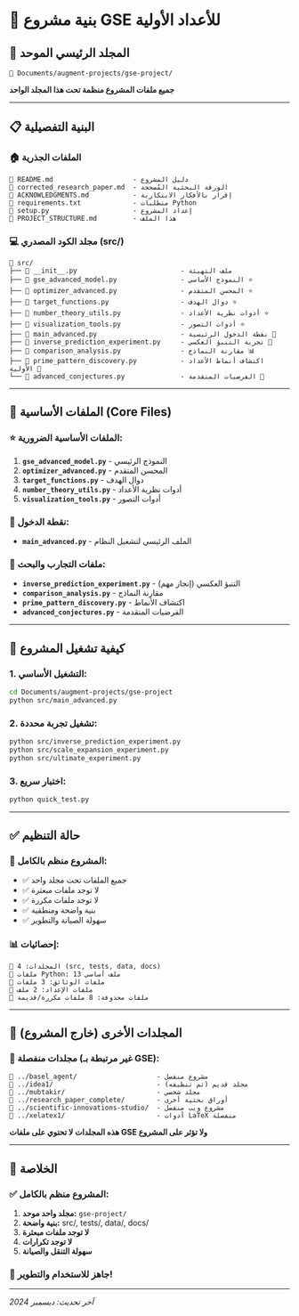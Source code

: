 # 📁 **بنية مشروع GSE للأعداد الأولية**

## 🎯 **المجلد الرئيسي الموحد**

```
📁 Documents/augment-projects/gse-project/
```

**جميع ملفات المشروع منظمة تحت هذا المجلد الواحد**

---

## 📋 **البنية التفصيلية**

### 🏠 **الملفات الجذرية**

```
📄 README.md                    - دليل المشروع
📄 corrected_research_paper.md  - الورقة البحثية المُصححة
📄 ACKNOWLEDGMENTS.md           - إقرار بالأفكار الابتكارية
📄 requirements.txt             - متطلبات Python
📄 setup.py                     - إعداد المشروع
📄 PROJECT_STRUCTURE.md         - هذا الملف
```

### 💻 **مجلد الكود المصدري (src/)**

```
📁 src/
├── 📄 __init__.py                          - ملف التهيئة
├── 📄 gse_advanced_model.py                - النموذج الأساسي ⭐
├── 📄 optimizer_advanced.py                - المحسن المتقدم ⭐
├── 📄 target_functions.py                  - دوال الهدف ⭐
├── 📄 number_theory_utils.py               - أدوات نظرية الأعداد ⭐
├── 📄 visualization_tools.py               - أدوات التصور ⭐
├── 📄 main_advanced.py                     - نقطة الدخول الرئيسية 🚀
├── 📄 inverse_prediction_experiment.py     - تجربة التنبؤ العكسي 🧪
├── 📄 comparison_analysis.py               - مقارنة النماذج 📊
├── 📄 prime_pattern_discovery.py           - اكتشاف أنماط الأعداد الأولية 🔬
└── 📄 advanced_conjectures.py              - الفرضيات المتقدمة 🔬
```

---

## 🎯 **الملفات الأساسية (Core Files)**

### ⭐ **الملفات الأساسية الضرورية:**

1. **`gse_advanced_model.py`** - النموذج الرئيسي
2. **`optimizer_advanced.py`** - المحسن المتقدم
3. **`target_functions.py`** - دوال الهدف
4. **`number_theory_utils.py`** - أدوات نظرية الأعداد
5. **`visualization_tools.py`** - أدوات التصور

### 🚀 **نقطة الدخول:**

- **`main_advanced.py`** - الملف الرئيسي لتشغيل النظام

### 🧪 **ملفات التجارب والبحث:**

- **`inverse_prediction_experiment.py`** - التنبؤ العكسي (إنجاز مهم)
- **`comparison_analysis.py`** - مقارنة النماذج
- **`prime_pattern_discovery.py`** - اكتشاف الأنماط
- **`advanced_conjectures.py`** - الفرضيات المتقدمة

---

## 🚀 **كيفية تشغيل المشروع**

### 1. **التشغيل الأساسي:**

```bash
cd Documents/augment-projects/gse-project
python src/main_advanced.py
```

### 2. **تشغيل تجربة محددة:**

```bash
python src/inverse_prediction_experiment.py
python src/scale_expansion_experiment.py
python src/ultimate_experiment.py
```

### 3. **اختبار سريع:**

```bash
python quick_test.py
```

---

## ✅ **حالة التنظيم**

### 🎯 **المشروع منظم بالكامل:**

- ✅ جميع الملفات تحت مجلد واحد
- ✅ لا توجد ملفات مبعثرة
- ✅ لا توجد ملفات مكررة
- ✅ بنية واضحة ومنطقية
- ✅ سهولة الصيانة والتطوير

### 📊 **إحصائيات:**

```
📁 المجلدات: 4 (src, tests, data, docs)
📄 ملفات Python: 13 ملف أساسي
📄 ملفات الوثائق: 3 ملفات
📄 ملفات الإعداد: 2 ملف
🧹 ملفات محذوفة: 8 ملفات مكررة/قديمة
```

---

## 🔄 **المجلدات الأخرى (خارج المشروع)**

### 📁 **مجلدات منفصلة (غير مرتبطة بـ GSE):**

```
📁 ../basel_agent/                    - مشروع منفصل
📁 ../idea1/                          - مجلد قديم (تم تنظيفه)
📁 ../mubtakir/                       - مجلد شخصي
📁 ../research_paper_complete/        - أوراق بحثية أخرى
📁 ../scientific-innovations-studio/  - مشروع ويب منفصل
📁 ../xelatex1/                       - أدوات LaTeX منفصلة
```

**هذه المجلدات لا تحتوي على ملفات GSE ولا تؤثر على المشروع**

---

## 🎉 **الخلاصة**

### ✅ **المشروع منظم بالكامل:**

1. **مجلد واحد موحد:** `gse-project/`
2. **بنية واضحة:** src/, tests/, data/, docs/
3. **لا توجد ملفات مبعثرة**
4. **لا توجد تكرارات**
5. **سهولة التنقل والصيانة**

### 🚀 **جاهز للاستخدام والتطوير!**

---

_آخر تحديث: ديسمبر 2024_
